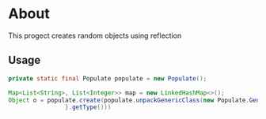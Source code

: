 # About

This progect creates random objects using reflection

## Usage

```java
private static final Populate populate = new Populate();

Map<List<String>, List<Integer>> map = new LinkedHashMap<>();
Object o = populate.create(populate.unpackGenericClass(new Populate.GenericClass<>(map){
                }.getType()))
```
